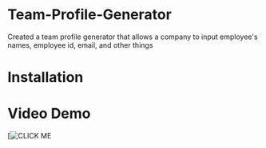 # Team-Profile-Generator
Created a team profile generator that allows a company to input employee's names, employee id, email, and other things

# Installation 

# Video Demo
[![CLICK ME](https://watch.screencastify.com/v/3LxE7pMLwAGLXfQa2IZ5)